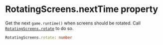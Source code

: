 # RotatingScreens.nextTime property

Get the next `game.runtime()` when screens should be rotated. Call [`RotatingScreens.rotate`](RotatingScreens.rotate.md) to do so.

```typescript
RotatingScreens.rotate: number
```